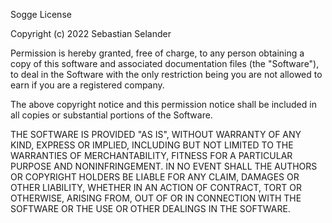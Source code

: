 Sogge License

Copyright (c) 2022 Sebastian Selander

Permission is hereby granted, free of charge, to any person obtaining a copy
of this software and associated documentation files (the "Software"), to deal
in the Software with the only restriction being you are not allowed to earn if
you are a registered company.

The above copyright notice and this permission notice shall be included in all
copies or substantial portions of the Software.

THE SOFTWARE IS PROVIDED "AS IS", WITHOUT WARRANTY OF ANY KIND, EXPRESS OR
IMPLIED, INCLUDING BUT NOT LIMITED TO THE WARRANTIES OF MERCHANTABILITY,
FITNESS FOR A PARTICULAR PURPOSE AND NONINFRINGEMENT. IN NO EVENT SHALL THE
AUTHORS OR COPYRIGHT HOLDERS BE LIABLE FOR ANY CLAIM, DAMAGES OR OTHER
LIABILITY, WHETHER IN AN ACTION OF CONTRACT, TORT OR OTHERWISE, ARISING FROM,
OUT OF OR IN CONNECTION WITH THE SOFTWARE OR THE USE OR OTHER DEALINGS IN THE
SOFTWARE.
